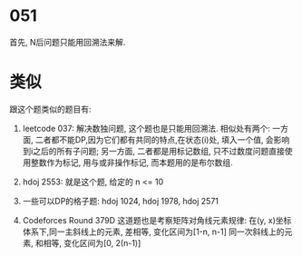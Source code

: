 # 051

首先, N后问题只能用回溯法来解.

# 类似

跟这个题类似的题目有:

1. leetcode 037: 解决数独问题, 这个题也是只能用回溯法.
相似处有两个: 一方面, 二者都不能DP,因为它们都有共同的特点,在状态(i)处, 填入一个值, 会影响到i之后的所有子问题;
另一方面, 二者都是用标记数组, 只不过数度问题直接使用整数作为标记, 用与或非操作标记, 而本题用的是布尔数组.

2. hdoj 2553: 就是这个题, 给定的 n <= 10

3. 一些可以DP的格子题: hdoj 1024, hdoj 1978, hdoj 2571

4. Codeforces Round 379D
这道题也是考察矩阵对角线元素规律:
在(y, x)坐标体系下,同一主斜线上的元素, 差相等, 变化区间为\[1-n, n-1\]
同一次斜线上的元素, 和相等, 变化区间为\[0, 2(n-1)\]

